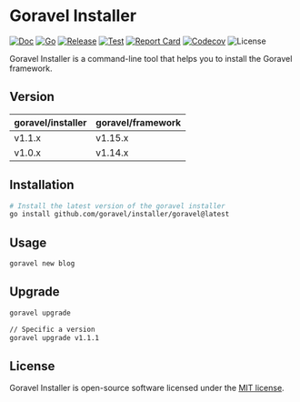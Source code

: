 # Goravel Installer

[![Doc](https://pkg.go.dev/badge/github.com/goravel/installer)](https://pkg.go.dev/github.com/goravel/installer)
[![Go](https://img.shields.io/github/go-mod/go-version/goravel/installer)](https://go.dev/)
[![Release](https://img.shields.io/github/release/goravel/installer.svg)](https://github.com/goravel/installer/releases)
[![Test](https://github.com/goravel/installer/actions/workflows/test.yml/badge.svg)](https://github.com/goravel/installer/actions)
[![Report Card](https://goreportcard.com/badge/github.com/goravel/installer)](https://goreportcard.com/report/github.com/goravel/installer)
[![Codecov](https://codecov.io/gh/goravel/gin/branch/master/graph/badge.svg)](https://codecogin/v.io/gh/goravel/installer)
![License](https://img.shields.io/github/license/goravel/installer)

Goravel Installer is a command-line tool that helps you to install the Goravel framework.

## Version

| goravel/installer | goravel/framework |
|-------------------|-------------------|
| v1.1.x            | v1.15.x           |
| v1.0.x            | v1.14.x           |

## Installation

```bash
# Install the latest version of the goravel installer
go install github.com/goravel/installer/goravel@latest
```

## Usage

```bash
goravel new blog
```

## Upgrade

```bash
goravel upgrade

// Specific a version
goravel upgrade v1.1.1
```

## License

Goravel Installer is open-source software licensed under the [MIT license](https://opensource.org/licenses/MIT).
